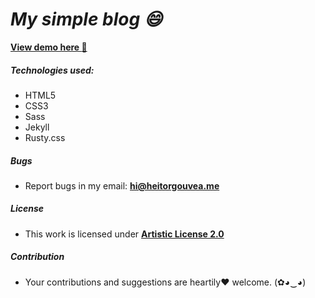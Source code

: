 # ***My simple blog :smile:***

[**View demo here :metal:**](http://heitorgouvea.me)
##### Technologies used:

- HTML5
- CSS3
- Sass
- Jekyll
- Rusty.css

##### Bugs

- Report bugs in my email: **hi@heitorgouvea.me**

##### License

- This work is licensed under [**Artistic License 2.0**](https://github.com/HeitorG/heitorg.github.io/blob/master/LICENSE.md)

##### Contribution

- Your contributions and suggestions are heartily♥ welcome. (✿◕‿◕)
